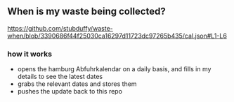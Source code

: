 ## When is my waste being collected?
  https://github.com/stubduffy/waste-when/blob/3390686f44f25030ca16297d11723dc97265b435/cal.json#L1-L6
  
  ### how it works
  - opens the hamburg Abfuhrkalendar on a daily basis, and fills in my details to see the latest dates
  - grabs the relevant dates and stores them
  - pushes the update back to this repo
  

